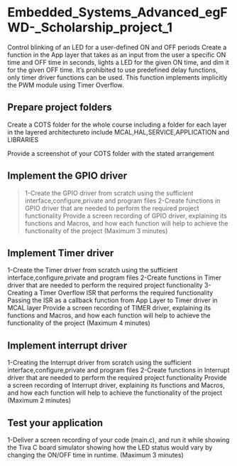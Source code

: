 # Embedded_Systems_Advanced_egFWD-_Scholarship_project_1
Control blinking of an LED for a user-defined ON and OFF periods  Create a function in the App layer that takes as an input from the user a specific ON time and OFF time in seconds, lights a LED for the given ON time, and dim it for the given OFF time. It’s prohibited to use predefined delay functions, only timer driver functions can be used. This function implements implicitly the PWM module using Timer Overflow.


## Prepare project folders

Create a COTS folder for the whole course including a folder for each layer in the layered architectureto include MCAL,HAL,SERVICE,APPLICATION and LIBRARIES

Provide a screenshot of your COTS folder with the stated arrangement

## Implement the GPIO driver

> 1-Create the GPIO driver from scratch using the sufficient interface,configure,private and program files
2-Create functions in GPIO driver that are needed to perform the required project functionality
Provide a screen recording of GPIO driver, explaining its functions and Macros, and how each function will help to achieve the functionality of the project (Maximum 3 minutes)

## Implement Timer driver

1-Create the Timer driver from scratch using the sufficient interface,configure,private and program files
2-Create functions in Timer driver that are needed to perform the required project functionality
3-Creating a Timer Overflow ISR that performs the required functionality
Passing the ISR as a callback function from App Layer to Timer driver in MCAL layer
Provide a screen recording of TIMER driver, explaining its functions and Macros, and how each function will help to achieve the functionality of the project (Maximum 4 minutes)

## Implement interrupt driver

1-Creating the Interrupt driver from scratch using the sufficient interface,configure,private and program files
2-Create functions in Interrupt driver that are needed to perform the required project functionality
Provide a screen recording of Interrupt driver, explaining its functions and Macros, and how each function will help to achieve the functionality of the project (Maximum 2 minutes)

## Test your application

1-Deliver a screen recording of your code (main.c), and run it while showing the Tiva C board simulator showing how the LED status would vary by changing the ON/OFF time in runtime. (Maximum 3 minutes)
